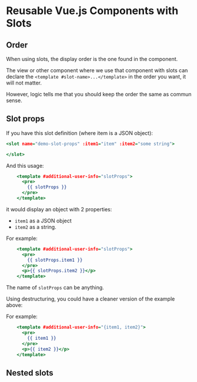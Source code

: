 # Reusable Vue.js Components with Slots

## Order

When using slots, the display order is the one found in the component.

The view or other component where we use that component with slots can declare the `<template #slot-name>...</template>` in the order you want, it will not matter.

However, logic tells me that you should keep the order the same as commun sense.

## Slot props

If you have this slot definition (where item is a JSON object):

```htm
<slot name="demo-slot-props" :item1="item" :item2="some string">

</slot>
```

And this usage:

```htm
    <template #additional-user-info="slotProps">
      <pre>
        {{ slotProps }}
      </pre>
    </template>
```

it would display an object with 2 properties:

- `item1` as a JSON object
- `item2` as a string.

For example:

```htm
    <template #additional-user-info="slotProps">
      <pre>
        {{ slotProps.item1 }}
      </pre>
      <p>{{ slotProps.item2 }}</p>
    </template>
```

The name of `slotProps` can be anything.

Using destructuring, you could have a cleaner version of the example above:

For example:

```htm
    <template #additional-user-info="{item1, item2}">
      <pre>
        {{ item1 }}
      </pre>
      <p>{{ item2 }}</p>
    </template>
```

## Nested slots
